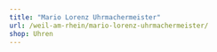 ```yaml
---
title: "Mario Lorenz Uhrmachermeister"
url: /weil-am-rhein/mario-lorenz-uhrmachermeister/
shop: Uhren
---
```

